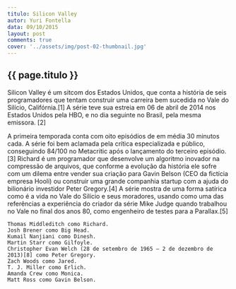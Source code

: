 ```yaml
---
titulo: Silicon Valley
autor: Yuri Fontella
data: 09/10/2015
layout: post
comments: true
cover: '../assets/img/post-02-thumbnail.jpg'
---
```


## {{ page.titulo }}

Silicon Valley é um sitcom dos Estados Unidos, que conta a história de seis programadores que tentam construir uma carreira bem sucedida no Vale do Silício, Califórnia.[1] A série teve sua estreia em 06 de abril de 2014 nos Estados Unidos pela HBO, e no dia seguinte no Brasil, pela mesma emissora. [2]

A primeira temporada conta com oito episódios de em média 30 minutos cada. A série foi bem aclamada pela crítica especializada e público, conseguindo 84/100 no Metacritic após o lançamento do terceiro episódio.[3] Richard é um programador que desenvolve um algoritmo inovador na compressão de arquivos, que conforme a evolução da história ele sofre com um dilema entre vender sua criação para Gavin Belson (CEO da fictícia empresa Hooli) ou construir uma grande companhia startup com a ajuda do bilionário investidor Peter Gregory.[4] A série mostra de uma forma satírica como é a vida no Vale do Silício e seus moradores, usando como uma das referências a experiência do criador da série Mike Judge quando trabalhou no Vale no final dos anos 80, como engenheiro de testes para a Parallax.[5]


    Thomas Middleditch como Richard.
    Josh Brener como Big Head.
    Kumail Nanjiani como Dinesh.
    Martin Starr como Gilfoyle.
    Christopher Evan Welch (28 de setembro de 1965 – 2 de dezembro de 2013)[8] como Peter Gregory.
    Zach Woods como Jared.
    T. J. Miller como Erlich.
    Amanda Crew como Monica.
    Matt Ross como Gavin Belson.
